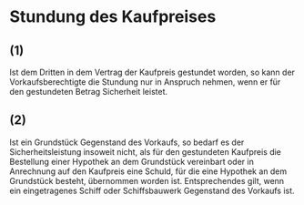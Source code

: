 # Stundung des Kaufpreises



## (1)

 Ist dem Dritten in dem Vertrag der Kaufpreis gestundet worden, so kann der Vorkaufsberechtigte die Stundung nur in Anspruch nehmen, wenn er für den gestundeten Betrag Sicherheit leistet.

## (2)

 Ist ein Grundstück Gegenstand des Vorkaufs, so bedarf es der Sicherheitsleistung insoweit nicht, als für den gestundeten Kaufpreis die Bestellung einer Hypothek an dem Grundstück vereinbart oder in Anrechnung auf den Kaufpreis eine Schuld, für die eine Hypothek an dem Grundstück besteht, übernommen worden ist. Entsprechendes gilt, wenn ein eingetragenes Schiff oder Schiffsbauwerk Gegenstand des Vorkaufs ist. 

